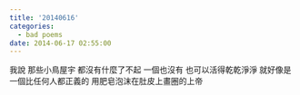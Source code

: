 ```yaml
---
title: '20140616'
categories:
  - bad poems
date: 2014-06-17 02:55:00
---
```


我說
那些小鳥屋宇
都沒有什麼了不起
一個也沒有
也可以活得乾乾淨淨
就好像是一個比任何人都正義的
用肥皂泡沫在肚皮上畫圈的上帝
